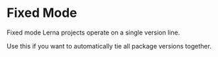 # Fixed Mode

Fixed mode Lerna projects operate on a single version line.

Use this if you want to automatically tie all package versions together.
